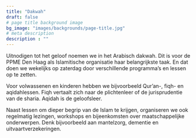 ```yaml
---
title: "Dakwah"
draft: false
# page title background image
bg_image: "images/backgrounds/page-title.jpg"
# meta description
description : ""
---
```


Uitnodigen tot het geloof noemen we in het Arabisch dakwah. Dit is voor de PPME Den Haag als Islamitische organisatie haar belangrijkste taak. En dat doen we wekelijks op zaterdag door verschillende programma’s en lessen op te zetten. 

Voor volwassenen en kinderen hebben we bijvoorbeeld Qur’an-, fiqh- en aqidahlessen. Fiqh vertaalt zich naar de plichtenleer of de jurisprudentie van de sharia. Aqidah is de geloofsleer. 

Naast lessen om dieper begrip van de Islam te krijgen, organiseren we ook regelmatig lezingen, workshops en bijeenkomsten over maatschappelijke onderwerpen. Denk bijvoorbeeld aan mantelzorg, dementie en uitvaartverzekeringen. 
